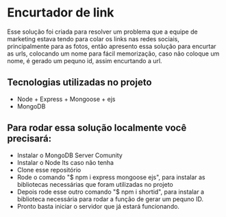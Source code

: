 # Encurtador de link
Esse solução foi criada para resolver um problema que a equipe de marketing estava tendo para colar os links nas redes sociais,
principalmente para as fotos, então apresento essa solução para encurtar as urls, colocando um nome para fácil memorização, 
caso não coloque um nome, é gerado um pequno id, assim encurtando a url.

## Tecnologias utilizadas no projeto

- Node + Express + Mongoose + ejs
- MongoDB

## Para rodar essa solução localmente você precisará:

- Instalar o MongoDB Server Comunity
- Instalar o Node lts caso não tenha
- Clone esse repositório
- Rode o comando "$ npm i express mongoose ejs", para instalar as bibliotecas necessárias que foram utilizadas no projeto
- Depois rode esse outro comando "$ npm i shortid", para instalar a biblioteca necessária para rodar a função de gerar um pequno ID.
- Pronto basta iniciar o servidor que já estará funcionando.